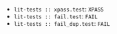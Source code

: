 - `lit-tests :: xpass.test`: `XPASS`
- `lit-tests :: fail.test`: `FAIL`
- `lit-tests :: fail_dup.test`: `FAIL`
